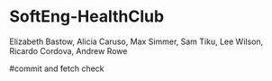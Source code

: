 # SoftEng-HealthClub

Elizabeth Bastow, Alicia Caruso, Max Simmer, Sam Tiku,
Lee Wilson, Ricardo Cordova, Andrew Rowe

#commit and fetch check